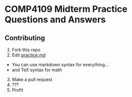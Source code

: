 # COMP4109 Midterm Practice Questions and Answers

## Contributing

1. Fork this repo
2. Edit [practice.md](https://github.com/willfindlay/4109-midterm-practice/blob/master/practice.md)
  - You can use markdown syntax for everything...
  - and TeX syntax for math
3. Make a pull request
4. ???
5. Profit
